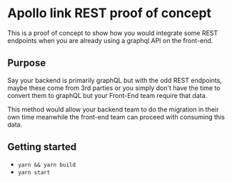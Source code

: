 # Apollo link REST proof of concept

This is a proof of concept to show how you would integrate some REST endpoints when you are already using a graphql API on the front-end. 

## Purpose

Say your backend is primarily graphQL but with the odd REST endpoints, maybe these come from 3rd parties or you simply don't have the time to convert them to graphQL but your Front-End team require that data. 

This method would allow your backend team to do the migration in their own time meanwhile the front-end team can proceed with consuming this data.

## Getting started

- `yarn && yarn build`
- `yarn start`
